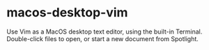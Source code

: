 # macos-desktop-vim
Use Vim as a MacOS desktop text editor, using the built-in Terminal. Double-click files to open, or start a new document from Spotlight.
